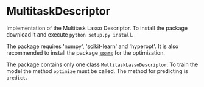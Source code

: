 # MultitaskDescriptor
Implementation of the Multitask Lasso Descriptor. To install the package download it and execute `python setup.py install`.

The package requires 'numpy', 'scikit-learn' and 'hyperopt'. It is also recommended to install the package [`spams`](http://spams-devel.gforge.inria.fr/) for the optimization.

The package contains only one class `MultitaskLassoDescriptor`. To train the model the method `optimize` must be called. The method for predicting is `predict`.
